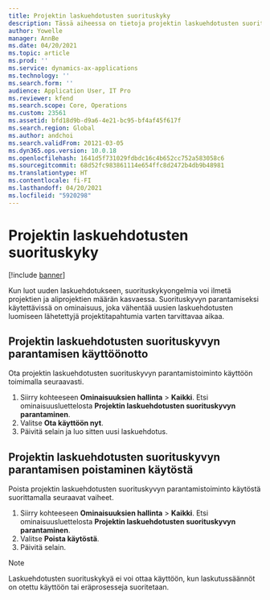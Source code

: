 ```yaml
---
title: Projektin laskuehdotusten suorituskyky
description: Tässä aiheessa on tietoja projektin laskuehdotusten suorituskykyparannuksista.
author: Yowelle
manager: AnnBe
ms.date: 04/20/2021
ms.topic: article
ms.prod: ''
ms.service: dynamics-ax-applications
ms.technology: ''
ms.search.form: ''
audience: Application User, IT Pro
ms.reviewer: kfend
ms.search.scope: Core, Operations
ms.custom: 23561
ms.assetid: bfd18d9b-d9a6-4e21-bc95-bf4af45f617f
ms.search.region: Global
ms.author: andchoi
ms.search.validFrom: 20121-03-05
ms.dyn365.ops.version: 10.0.18
ms.openlocfilehash: 1641d5f731029fdbdc16c4b652cc752a583058c6
ms.sourcegitcommit: 68d52fc983861114e654ffc8d2472b4db9b48981
ms.translationtype: HT
ms.contentlocale: fi-FI
ms.lasthandoff: 04/20/2021
ms.locfileid: "5920298"
---
```

# <a name="project-invoice-proposal-performance"></a>Projektin laskuehdotusten suorituskyky

[!include [banner](../includes/banner.md)]

Kun luot uuden laskuehdotukseen, suorituskykyongelmia voi ilmetä projektien ja aliprojektien määrän kasvaessa. Suorituskyvyn parantamiseksi käytettävissä on ominaisuus, joka vähentää uusien laskuehdotusten luomiseen lähetettyjä projektitapahtumia varten tarvittavaa aikaa.

## <a name="enable-project-invoice-proposal-performance-enhancement"></a>Projektin laskuehdotusten suorituskyvyn parantamisen käyttöönotto
Ota projektin laskuehdotusten suorituskyvyn parantamistoiminto käyttöön toimimalla seuraavasti.

1.  Siirry kohteeseen **Ominaisuuksien hallinta** > **Kaikki**. Etsi ominaisuusluettelosta **Projektin laskuehdotusten suorituskyvyn parantaminen**.
2.  Valitse **Ota käyttöön nyt**.
3.  Päivitä selain ja luo sitten uusi laskuehdotus.

## <a name="turn-off-project-invoice-proposal-performance-enhancement"></a>Projektin laskuehdotusten suorituskyvyn parantamisen poistaminen käytöstä
Poista projektin laskuehdotusten suorituskyvyn parantamistoiminto käytöstä suorittamalla seuraavat vaiheet.

1.  Siirry kohteeseen **Ominaisuuksien hallinta** > **Kaikki**. Etsi ominaisuusluettelosta **Projektin laskuehdotusten suorituskyvyn parantaminen**.
2.  Valitse **Poista käytöstä**.
3.  Päivitä selain.

> [!NOTE]
> Laskuehdotusten suorituskykyä ei voi ottaa käyttöön, kun laskutussäännöt on otettu käyttöön tai eräprosesseja suoritetaan.
